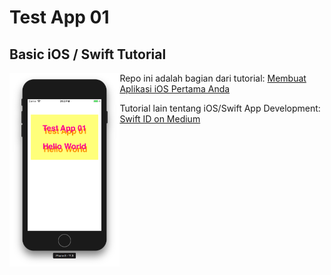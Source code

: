 # Test App 01
## Basic iOS / Swift Tutorial

<img src="https://github.com/rkukuh/Test-App-01/blob/master/screenshot.png" width="35%" align="left">

Repo ini adalah bagian dari tutorial:
[Membuat Aplikasi iOS Pertama Anda](https://medium.com/swift-id/membuat-ios-pertama-anda-129f9e855016)

Tutorial lain tentang iOS/Swift App Development:
[Swift ID on Medium](https://medium.com/swift-id)
